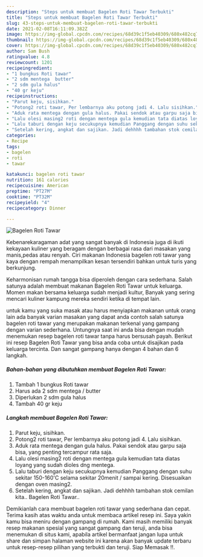 ```yaml
---
description: "Steps untuk membuat Bagelen Roti Tawar Terbukti"
title: "Steps untuk membuat Bagelen Roti Tawar Terbukti"
slug: 43-steps-untuk-membuat-bagelen-roti-tawar-terbukti
date: 2021-02-08T16:11:09.382Z
image: https://img-global.cpcdn.com/recipes/68d39c1f5eb40309/680x482cq70/bagelen-roti-tawar-foto-resep-utama.jpg
thumbnail: https://img-global.cpcdn.com/recipes/68d39c1f5eb40309/680x482cq70/bagelen-roti-tawar-foto-resep-utama.jpg
cover: https://img-global.cpcdn.com/recipes/68d39c1f5eb40309/680x482cq70/bagelen-roti-tawar-foto-resep-utama.jpg
author: Sam Bush
ratingvalue: 4.8
reviewcount: 1201
recipeingredient:
- "1 bungkus Roti tawar"
- "2 sdm mentega  butter"
- "2 sdm gula halus"
- "40 gr keju"
recipeinstructions:
- "Parut keju, sisihkan."
- "Potong2 roti tawar, Per lembarnya aku potong jadi 4. Lalu sisihkan."
- "Aduk rata mentega dengan gula halus. Pakai sendok atau garpu saja bisa, yang penting tercampur rata saja."
- "Lalu olesi masing2 roti dengan mentega gula kemudian tata diatas loyang yang sudah dioles dng mentega."
- "Lalu taburi dengan keju secukupnya kemudian Panggang dengan suhu sekitar 150-160&#39;C selama sekitar 20menit / sampai kering. Disesuaikan dengan oven masing2."
- "Setelah kering, angkat dan sajikan. Jadi dehhhh tambahan stok cemilan kita.. Bagelen Roti Tawar.."
categories:
- Recipe
tags:
- bagelen
- roti
- tawar

katakunci: bagelen roti tawar 
nutrition: 161 calories
recipecuisine: American
preptime: "PT27M"
cooktime: "PT32M"
recipeyield: "4"
recipecategory: Dinner

---
```



![Bagelen Roti Tawar](https://img-global.cpcdn.com/recipes/68d39c1f5eb40309/680x482cq70/bagelen-roti-tawar-foto-resep-utama.jpg)

Kebenarekaragaman adat yang sangat banyak di Indonesia juga di ikuti kekayaan kuliner yang beragam dengan berbagai rasa dari masakan yang manis,pedas atau renyah. Ciri makanan Indonesia bagelen roti tawar yang kaya dengan rempah menampilkan kesan tersendiri bahkan untuk turis yang berkunjung.




Keharmonisan rumah tangga bisa diperoleh dengan cara sederhana. Salah satunya adalah membuat makanan Bagelen Roti Tawar untuk keluarga. Momen makan bersama keluarga sudah menjadi kultur, Banyak yang sering mencari kuliner kampung mereka sendiri ketika di tempat lain.

untuk kamu yang suka masak atau harus menyiapkan makanan untuk orang lain ada banyak varian masakan yang dapat anda contoh salah satunya bagelen roti tawar yang merupakan makanan terkenal yang gampang dengan varian sederhana. Untungnya saat ini anda bisa dengan mudah menemukan resep bagelen roti tawar tanpa harus bersusah payah.
Berikut ini resep Bagelen Roti Tawar yang bisa anda coba untuk disajikan pada keluarga tercinta. Dan sangat gampang hanya dengan 4 bahan dan 6 langkah.


<!--inarticleads1-->

##### Bahan-bahan yang dibutuhkan membuat Bagelen Roti Tawar:

1. Tambah 1 bungkus Roti tawar
1. Harus ada 2 sdm mentega / butter
1. Diperlukan 2 sdm gula halus
1. Tambah 40 gr keju




<!--inarticleads2-->

##### Langkah membuat  Bagelen Roti Tawar:

1. Parut keju, sisihkan.
1. Potong2 roti tawar, Per lembarnya aku potong jadi 4. Lalu sisihkan.
1. Aduk rata mentega dengan gula halus. Pakai sendok atau garpu saja bisa, yang penting tercampur rata saja.
1. Lalu olesi masing2 roti dengan mentega gula kemudian tata diatas loyang yang sudah dioles dng mentega.
1. Lalu taburi dengan keju secukupnya kemudian Panggang dengan suhu sekitar 150-160&#39;C selama sekitar 20menit / sampai kering. Disesuaikan dengan oven masing2.
1. Setelah kering, angkat dan sajikan. Jadi dehhhh tambahan stok cemilan kita.. Bagelen Roti Tawar..




Demikianlah cara membuat bagelen roti tawar yang sederhana dan cepat. Terima kasih atas waktu anda untuk membaca artikel resep ini. Saya yakin kamu bisa meniru dengan gampang di rumah. Kami masih memiliki banyak resep makanan spesial yang sangat gampang dan teruji, anda bisa menemukan di situs kami, apabila artikel bermanfaat jangan lupa untuk share dan simpan halaman website ini karena akan banyak update terbaru untuk resep-resep pilihan yang terbukti dan teruji. Siap Memasak !!. 
